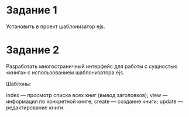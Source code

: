 # Задание 1
Установить в проект шаблонизатор ejs.

# Задание 2
Разработать многостраничный интерфейс для работы с сущностью «книга» с использованием шаблонизатора ejs.

Шаблоны:

index — просмотр списка всех книг (вывод заголовков);
view — информация по конкретной книге;
create — создание книги;
update — редактирование книги.